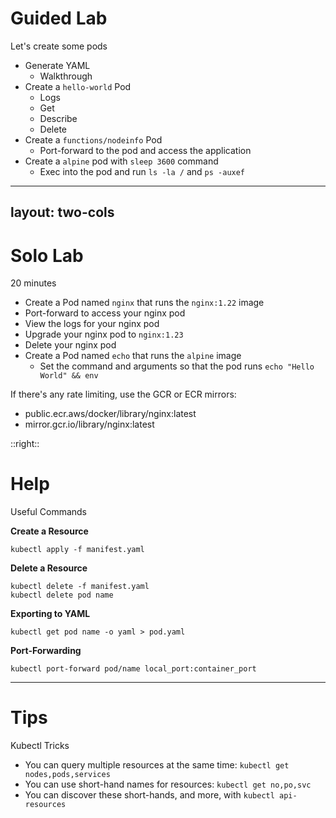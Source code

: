 # Guided Lab

Let's create some pods

- Generate YAML
  - Walkthrough
- Create a `hello-world` Pod
  - Logs
  - Get
  - Describe
  - Delete
- Create a `functions/nodeinfo` Pod
  - Port-forward to the pod and access the application
- Create a `alpine` pod with `sleep 3600` command
  - Exec into the pod and run `ls -la /` and `ps -auxef`

---
layout: two-cols
---

# Solo Lab

20 minutes


- Create a Pod named `nginx` that runs the `nginx:1.22` image
- Port-forward to access your nginx pod
- View the logs for your nginx pod
- Upgrade your nginx pod to `nginx:1.23`
- Delete your nginx pod
- Create a Pod named `echo` that runs the `alpine` image
  - Set the command and arguments so that the pod runs `echo "Hello World" && env`

If there's any rate limiting, use the GCR or ECR mirrors:

- public.ecr.aws/docker/library/nginx:latest
- mirror.gcr.io/library/nginx:latest

::right::

# Help

Useful Commands

**Create a Resource**

```shell
kubectl apply -f manifest.yaml
```

**Delete a Resource**

```shell
kubectl delete -f manifest.yaml
kubectl delete pod name
```

**Exporting to YAML**

```shell
kubectl get pod name -o yaml > pod.yaml
```


**Port-Forwarding**

```shell
kubectl port-forward pod/name local_port:container_port
```

---

# Tips

Kubectl Tricks

- You can query multiple resources at the same time: `kubectl get nodes,pods,services`
- You can use short-hand names for resources: `kubectl get no,po,svc`
- You can discover these short-hands, and more, with `kubectl api-resources`
